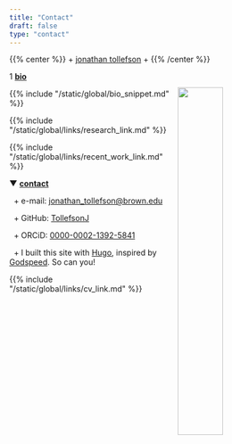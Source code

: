```yaml
---
title: "Contact"
draft: false
type: "contact"
---
```


{{% center %}}
\+ [jonathan tollefson](/) \+
{{% /center %}}
<br/>

<img src="/images/portrait.jpg" style="float: right; width: 40%; margin-left: 3%; margin-bottom: 0.5em;margin-top: 2em">
</a>


1 [**bio**](/)

{{% include "/static/global/bio_snippet.md" %}}


{{% include "/static/global/links/research_link.md" %}}


{{% include "/static/global/links/recent_work_link.md" %}}



▼ [**contact**](/)
 

&nbsp; \+  e-mail: [jonathan_tollefson@brown.edu](mailto:jonathan_tollefson@brown.edu)

&nbsp; \+ GitHub: <a target="_blank" href="https://www.github.com/TollefsonJ">TollefsonJ</a>

&nbsp; \+ ORCiD: <a target="_blank" href="https://orcid.org/0000-0002-1392-5841">0000-0002-1392-5841</a>

&nbsp; \+ I built this site with <a target="_blank" href="https://gohugo.io">Hugo</a>, inspired by <a target="_blank" href="https://brainwashed.com/godspeed/main.html">Godspeed</a>. So can you!



{{% include "/static/global/links/cv_link.md" %}}
